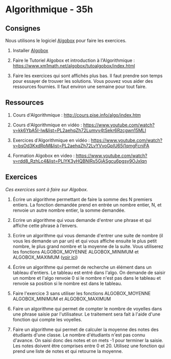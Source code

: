 # Algorithmique - 35h

## Consignes
Nous utilisons le logiciel [Algobox](https://www.xm1math.net/algobox/) pour faire les exercices.

1. Installer [Algobox](https://www.xm1math.net/algobox/)

2. Faire le Tutoriel Algobox et introduction à l'Algorithmique : https://www.xm1math.net/algobox/tutoalgobox/index.html

3. Faire les exercices qui sont affichés plus bas. Il faut prendre son temps pour essayer de trouver les solutions. Vous pouvez vous aider des ressources fournies. Il faut environ une semaine pour tout faire.

## Ressources

1. Cours d'Algorithmique : http://cours.pise.info/algo/index.htm

2. Cours d'Algorithmique en vidéo : https://www.youtube.com/watch?v=kk6YbA5I-Iw&list=PL2aehqZh72Lumvy4tSekr6Rzcgwn15MLI

3. Exercices d'Algorithmique en vidéo : https://www.youtube.com/watch?v=bsOd3KxdRpM&list=PL2aehqZh72LvYVvoGpIU65j1qmgFcnjFA

4. Formation Algobox en video : https://www.youtube.com/watch?v=rdd8_RzhLc4&list=PLlYK3yHQBNlRs5GjASgcu6pgsy9OJxlqn

## Exercices
_Ces exercices sont à faire sur Algobox._

1. Écrire un algorithme permettant de faire la somme des N premiers entiers. La fonction demandée prend en entrée un nombre entier, N, et renvoie un autre nombre entier, la somme demandée.

2. Ecrire un algorithme qui vous demande d'entrer une phrase et qui affiche cette phrase à l’envers.

3. Ecrire un algorithme qui vous demande d'entrer une suite de nombre (il vous les demande un par un) et qui vous affiche ensuite le plus petit nombre, le plus grand nombre et la moyenne de la suite. Vous utiliserez les fonctions ALGOBOX_MOYENNE ALGOBOX_MINIMUM et ALGOBOX_MAXIMUM ([voir ici](https://www.xm1math.net/algobox/doc.html#SECTION31))

4. Écrire un algorithme qui permet de recherche un élément dans un tableau d'entiers. Le tableau est entré dans l'algo. On demande de saisir un nombre et l'algo renvoie 0 si le nombre n'est pas dans le tableau et renvoie sa position si le nombre est dans le tableau.

5. Faire l'exercice 3 sans utiliser les fonctions ALGOBOX_MOYENNE ALGOBOX_MINIMUM et ALGOBOX_MAXIMUM

6. Faire un algorithme qui permet de compter le nombre de voyelles dans une phrase saisie par l'utilisateur. Le traitement sera fait à l'aide d'une fonction qui compte les voyelles.

7. Faire un algorithme qui permet de calculer la moyenne des notes des étudiants d'une classe. Le nombre d'étudiants n'est pas connu d'avance. On saisi donc des notes et on mets -1 pour terminer la saisie. Les notes doivent être comprises entre 0 et 20. Utilisez une fonction qui prend une liste de notes et qui retourne la moyenne.